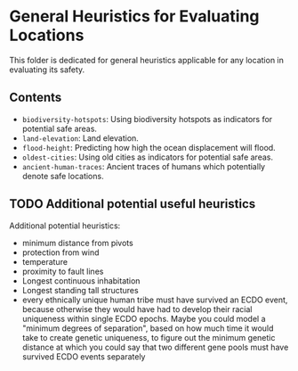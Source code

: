 # General Heuristics for Evaluating Locations

This folder is dedicated for general heuristics applicable for any location in evaluating its safety.

## Contents

- `biodiversity-hotspots`: Using biodiversity hotspots as indicators for potential safe areas.
- `land-elevation`: Land elevation.
- `flood-height`: Predicting how high the ocean displacement will flood.
- `oldest-cities`: Using old cities as indicators for potential safe areas.
- `ancient-human-traces`: Ancient traces of humans which potentially denote safe locations.

## TODO Additional potential useful heuristics

Additional potential heuristics:
- minimum distance from pivots
- protection from wind
- temperature
- proximity to fault lines
- Longest continuous inhabitation
- Longest standing tall structures
- every ethnically unique human tribe must have survived an ECDO event, because otherwise they would have had to develop their racial uniqueness within single ECDO epochs. Maybe you could model a "minimum degrees of separation", based on how much time it would take to create genetic uniqueness, to figure out the minimum genetic distance at which you could say that two different gene pools must have survived ECDO events separately
